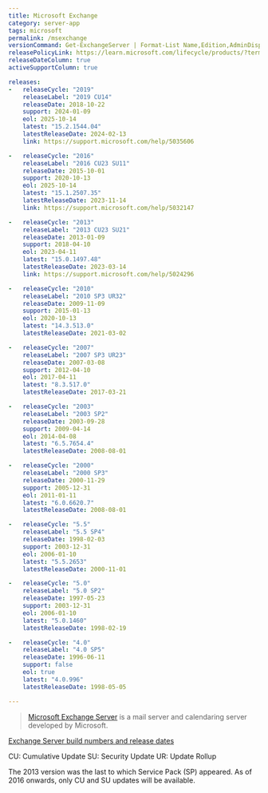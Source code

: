 ```yaml
---
title: Microsoft Exchange
category: server-app
tags: microsoft
permalink: /msexchange
versionCommand: Get-ExchangeServer | Format-List Name,Edition,AdminDisplayVersion
releasePolicyLink: https://learn.microsoft.com/lifecycle/products/?terms=Exchange%20Server
releaseDateColumn: true
activeSupportColumn: true

releases:
-   releaseCycle: "2019"
    releaseLabel: "2019 CU14"
    releaseDate: 2018-10-22
    support: 2024-01-09
    eol: 2025-10-14
    latest: "15.2.1544.04"
    latestReleaseDate: 2024-02-13
    link: https://support.microsoft.com/help/5035606

-   releaseCycle: "2016"
    releaseLabel: "2016 CU23 SU11"
    releaseDate: 2015-10-01
    support: 2020-10-13
    eol: 2025-10-14
    latest: "15.1.2507.35"
    latestReleaseDate: 2023-11-14
    link: https://support.microsoft.com/help/5032147

-   releaseCycle: "2013"
    releaseLabel: "2013 CU23 SU21"
    releaseDate: 2013-01-09
    support: 2018-04-10
    eol: 2023-04-11
    latest: "15.0.1497.48"
    latestReleaseDate: 2023-03-14
    link: https://support.microsoft.com/help/5024296

-   releaseCycle: "2010"
    releaseLabel: "2010 SP3 UR32"
    releaseDate: 2009-11-09
    support: 2015-01-13
    eol: 2020-10-13
    latest: "14.3.513.0"
    latestReleaseDate: 2021-03-02

-   releaseCycle: "2007"
    releaseLabel: "2007 SP3 UR23"
    releaseDate: 2007-03-08
    support: 2012-04-10
    eol: 2017-04-11
    latest: "8.3.517.0"
    latestReleaseDate: 2017-03-21

-   releaseCycle: "2003"
    releaseLabel: "2003 SP2"
    releaseDate: 2003-09-28
    support: 2009-04-14
    eol: 2014-04-08
    latest: "6.5.7654.4"
    latestReleaseDate: 2008-08-01

-   releaseCycle: "2000"
    releaseLabel: "2000 SP3"
    releaseDate: 2000-11-29
    support: 2005-12-31
    eol: 2011-01-11
    latest: "6.0.6620.7"
    latestReleaseDate: 2008-08-01

-   releaseCycle: "5.5"
    releaseLabel: "5.5 SP4"
    releaseDate: 1998-02-03
    support: 2003-12-31
    eol: 2006-01-10
    latest: "5.5.2653"
    latestReleaseDate: 2000-11-01

-   releaseCycle: "5.0"
    releaseLabel: "5.0 SP2"
    releaseDate: 1997-05-23
    support: 2003-12-31
    eol: 2006-01-10
    latest: "5.0.1460"
    latestReleaseDate: 1998-02-19

-   releaseCycle: "4.0"
    releaseLabel: "4.0 SP5"
    releaseDate: 1996-06-11
    support: false
    eol: true
    latest: "4.0.996"
    latestReleaseDate: 1998-05-05

---
```


> [Microsoft Exchange Server](https://en.wikipedia.org/wiki/Microsoft_Exchange_Server) is a mail
> server and calendaring server developed by Microsoft.

[Exchange Server build numbers and release dates](https://learn.microsoft.com/exchange/new-features/build-numbers-and-release-dates)

CU: Cumulative Update
SU: Security Update
UR: Update Rollup

The 2013 version was the last to which Service Pack (SP) appeared. As of 2016 onwards, only CU and
SU updates will be available.
